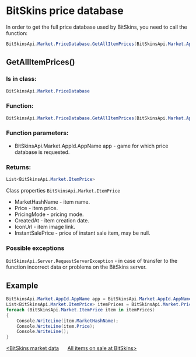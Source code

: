﻿# BitSkins price database

In order to get the full price database used by BitSkins, you need to call the function:

```csharp
BitSkinsApi.Market.PriceDatabase.GetAllItemPrices(BitSkinsApi.Market.AppId.AppName app);
```

## GetAllItemPrices()

### Is in class:

```csharp
BitSkinsApi.Market.PriceDatabase
```

### Function:

```csharp
BitSkinsApi.Market.PriceDatabase.GetAllItemPrices(BitSkinsApi.Market.AppId.AppName app);
```

### Function parameters:

* BitSkinsApi.Market.AppId.AppName app - game for which price database is requested.

### Returns:

```csharp
List<BitSkinsApi.Market.ItemPrice>
```

Class properties ```BitSkinsApi.Market.ItemPrice```
* MarketHashName - item name.
* Price - item price.
* PricingMode - pricing mode.
* CreatedAt - item creation date.
* IconUrl - item image link.
* InstantSalePrice - price of instant sale item, may be null.

### Possible exceptions
```BitSkinsApi.Server.RequestServerException``` - in case of transfer to the function incorrect data or problems on the BitSkins server.

## Example

```csharp
BitSkinsApi.Market.AppId.AppName app = BitSkinsApi.Market.AppId.AppName.CounterStrikGlobalOffensive;
List<BitSkinsApi.Market.ItemPrice> itemPrices = BitSkinsApi.Market.PriceDatabase.GetAllItemPrices(app);
foreach (BitSkinsApi.Market.ItemPrice item in itemPrices)
{
    Console.WriteLine(item.MarketHashName);
    Console.WriteLine(item.Price);
    Console.WriteLine();
}
```

[<BitSkins market data](https://github.com/Captious99/BitSkinsApi/blob/master/docs/eng/market/market_data.md) &nbsp;&nbsp;&nbsp;&nbsp; [All items on sale at BitSkins>](https://github.com/Captious99/BitSkinsApi/blob/master/docs/eng/market/inventory_on_sale.md)